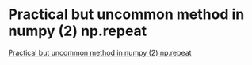 # Practical but uncommon method in numpy (2) np.repeat
[Practical but uncommon method in numpy (2) np.repeat](https://aiwithcloud.com/2022/09/19/practical_but_uncommon_method_in_numpy_2_np-repeat/)